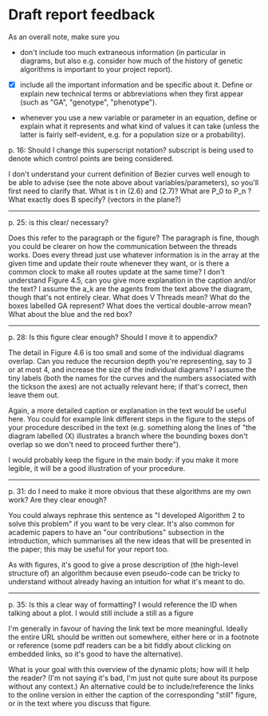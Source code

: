 # Draft report feedback 

As an overall note, make sure you 

- don't include too much extraneous information (in particular in diagrams, but also e.g. consider how much of the history of genetic algorithms is important to your project report).
- [x] include all the important information and be specific about it. Define or explain new technical terms or abbreviations when they first appear (such as "GA", "genotype", "phenotype"). 
- whenever you use a new variable or parameter in an equation, define or
explain what it represents and what kind of values it can take (unless
the latter is fairly self-evident, e.g. for a population size or a
probability).




p. 16: Should I change this superscript notation? subscript is being
used to denote which control points are being considered.

I don't understand your current definition of Bezier curves well enough
to be able to advise (see the note above about variables/parameters), so
you'll first need to clarify that. What is t in (2.6) and (2.7)? What
are P_0 to P_n ? What exactly does B specify? (vectors in the plane?)

----

p. 25: is this clear/ necessary?

Does this refer to the paragraph or the figure? The paragraph is fine,
though you could be clearer on how the communication between the threads
works. Does every thread just use whatever information is in the array
at the given time and update their route whenever they want, or is there
a common clock to make all routes update at the same time?
I don't understand Figure 4.5, can you give more explanation in the
caption and/or the text? I assume the a_k are the agents from the text
above the diagram, though that's not entirely clear. What does V Threads
mean? What do the boxes labelled GA represent? What does the vertical
double-arrow mean? What about the blue and the red box?

---

p. 28: Is this figure clear enough? Should I move it to appendix?

The detail in Figure 4.6 is too small and some of the individual
diagrams overlap. Can you reduce the recursion depth you're
representing, say to 3 or at most 4, and increase the size of the
individual diagrams? I assume the tiny labels (both the names for the
curves and the numbers associated with the tickson the axes) are not
actually relevant here; if that's correct, then leave them out.

Again, a more detailed caption or explanation in the text would be
useful here. You could for example link different steps in the figure to
the steps of your procedure described in the text (e.g. something along
the lines of "the diagram labelled (X) illustrates a branch where the
bounding boxes don't overlap so we don't need to proceed further there").

I would probably keep the figure in the main body: if you make it more
legible, it will be a good illustration of your procedure.

----

p. 31: do I need to make it more obvious that these algorithms are my
own work? Are they clear enough?

You could always rephrase this sentence as "I developed Algorithm 2 to
solve this problem" if you want to be very clear. It's also common for
academic papers to have an "our contributions" subsection in the
introduction, which summarises all the new ideas that will be presented
in the paper; this may be useful for your report too.

As with figures, it's good to give a prose description of (the
high-level structure of) an algorithm because even pseudo-code can be
tricky to understand without already having an intuition for what it's
meant to do.

----

p. 35: Is this a clear way of formatting? I would reference the ID when
talking about a plot. I would still include a still as a figure

I'm generally in favour of having the link text be more meaningful.
Ideally the entire URL should be written out somewhere, either here or
in a footnote or reference (some pdf readers can be a bit fiddly about
clicking on embedded links, so it's good to have the alternative).

What is your goal with this overview of the dynamic plots; how will it
help the reader? (I'm not saying it's bad, I'm just not quite sure about
its purpose without any context.) An alternative could be to
include/reference the links to the online version in either the caption
of the corresponding "still" figure, or in the text where you discuss
that figure.


